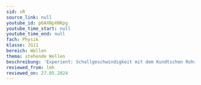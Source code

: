 ```yaml
---
sid: sR
source_link: null
youtube_id: p6AXNpXNKpg
youtube_time_start: null
youtube_time_end: null
fach: Physik
klasse: JG11
bereich: Wellen
thema: stehende Wellen
beschreibung: 'Experient: Schallgeschwindigkeit mit dem Kundtschen Rohr'
reviewed_from: lmh
reviewed_on: 27.05.2024
---
```

